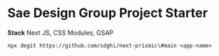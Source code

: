 # Sae Design Group Project Starter

**Stack**
Next JS, CSS Modules, GSAP

`npx degit https://github.com/sdghi/next-prismic\#main <app-name>`
